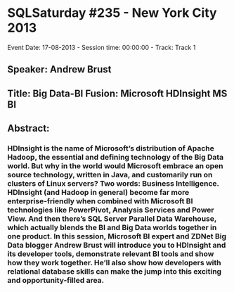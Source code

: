 # SQLSaturday #235 - New York City 2013
Event Date: 17-08-2013 - Session time: 00:00:00 - Track: Track 1
## Speaker: Andrew Brust
## Title: Big Data-BI Fusion: Microsoft HDInsight  MS BI
## Abstract:
### HDInsight is the name of Microsoft’s distribution of Apache Hadoop, the essential and defining technology of the Big Data world. But why in the world would Microsoft embrace an open source technology, written in Java, and customarily run on clusters of Linux servers? Two words: Business Intelligence. HDInsight (and Hadoop in general) become far more enterprise-friendly when combined with Microsoft BI technologies like PowerPivot, Analysis Services and Power View. And then there’s SQL Server Parallel Data Warehouse, which actually blends the BI and Big Data worlds together in one product. In this session, Microsoft BI expert and ZDNet Big Data blogger Andrew Brust will introduce you to HDInsight and its developer tools, demonstrate relevant BI tools and show how they work together. He’ll also show how developers with relational database skills can make the jump into this exciting and opportunity-filled area.
